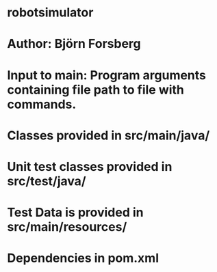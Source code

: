 # robotsimulator
# Author: Björn Forsberg 

# Input to main: Program arguments containing file path to file with commands. 

# Classes provided in src/main/java/
# Unit test classes provided in src/test/java/ 
# Test Data is provided in src/main/resources/
# Dependencies in pom.xml

